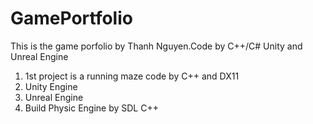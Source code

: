 # GamePortfolio
This is the game porfolio by Thanh Nguyen.Code by C++/C# Unity and Unreal Engine
1. 1st project is a running maze code by C++ and DX11
2. Unity Engine
3. Unreal Engine
4. Build Physic Engine by SDL C++
